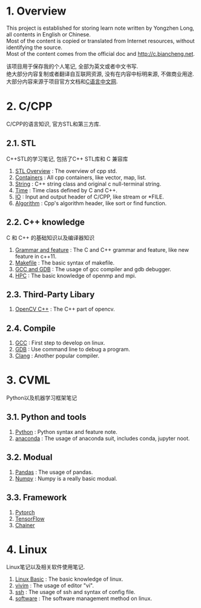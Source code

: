 # 1. Overview

This project is established for storing learn note written by Yongzhen Long, all contents in English or Chinese.   
Most of the content is copied or translated from Internet resources, without identifying the source.  
Most of the content comes from the official doc and http://c.biancheng.net.  

该项目用于保存我的个人笔记, 全部为英文或者中文书写.  
绝大部分内容复制或者翻译自互联网资源, 没有在内容中标明来源, 不做商业用途.  
大部分内容来源于项目官方文档和[C语言中文网](http://c.biancheng.net).  

# 2. C/CPP

C/CPP的语言知识, 官方STL和第三方库.

## 2.1. STL

C++STL的学习笔记, 包括了C++ STL库和 C 兼容库

1. [STL Overview](cpp/cppstl/cppstl.md) : The overview of cpp std.
2. [Containers](/cpp/cppstl/cppstl.md)  : All cpp containers, like vector, map, list.
3. [String](/cpp/cppstl/string.md)  : C++ string class and original c null-terminal string.
4. [Time](/cpp/cppstl/time.md)  : Time class defined by C and C++.
5. [IO](/cpp/cppstl/io.md)  : Input and output header of C/CPP, like stream or *FILE.
6. [Algorithm](cpp/cppstl/algorithm.md) : Cpp's algorithm header, like sort or find function.

## 2.2. C++ knowledge

C 和 C++ 的基础知识以及编译器知识

1. [Grammar and feature](cpp/note/cpp.md)   : The C and C++ grammar and feature, like new feature in c++11.
2. [Makefile](cpp/note/makefile.md) : The basic syntax of makefile.
3. [GCC and GDB](/cpp/note/gccgdb.md)   : The usage of gcc compiler and gdb debugger.
4. [HPC](cpp/note/hpc.md)   : The basic knowledge of openmp and mpi.

## 2.3. Third-Party Libary

1. [OpenCV C++](/cpp/library/opencv.md) : The C++ part of opencv.

## 2.4. Compile

1. [GCC](cpp/note/gcc.md)   : First step to develop on linux.
2. [GDB](cpp/note/gdb.md)   : Use command line to debug a program.
3. [Clang](cpp/note/clang.md)   : Another popular compiler.

# 3. CVML

Python以及机器学习框架笔记

## 3.1. Python and tools
1. [Python](cvml/python/python.md)  : Python syntax and feature note.
2. [anaconda](cvml/python/anaconda.md)  : The usage of anaconda suit, includes conda, jupyter noot.

## 3.2. Modual

1. [Pandas](cvml/pymodual/pandas.md)    : The usage of pandas.
2. [Numpy](cvml/pymodual/numpy.md)  : Numpy is a really basic modual.

## 3.3. Framework

1. [Pytorch](cvml/framework/pytorch.md) 
2. [TensorFlow](cvml/framework/tensorflow.md)
3. [Chainer](cvml/framework/chainer.md)

# 4. Linux

Linux笔记以及相关软件使用笔记.

1. [Linux Basic](linux/linuxbasic.md)   : The basic knowledge of linux.
2. [vivim](linux/vivim.md)  : The usage of editor "vi".
3. [ssh](linux/ssh.md)  : The usage of ssh and syntax of config file.
4. [software](linux/software.md)    : The software management method on linux.